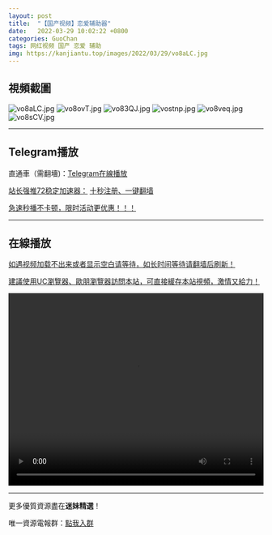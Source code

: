 ```yaml
---
layout: post
title:  "【国产视频】恋爱辅助器"
date:   2022-03-29 10:02:22 +0800
categories: GuoChan
tags: 网红视频 国产 恋爱 辅助
img: https://kanjiantu.top/images/2022/03/29/vo8aLC.jpg
---
```



## 視頻截圖

![vo8aLC.jpg](https://kanjiantu.top/images/2022/03/29/vo8aLC.jpg)
![vo8ovT.jpg](https://kanjiantu.top/images/2022/03/29/vo8ovT.jpg)
![vo83QJ.jpg](https://kanjiantu.top/images/2022/03/29/vo83QJ.jpg)
![vostnp.jpg](https://kanjiantu.top/images/2022/03/29/vostnp.jpg)
![vo8veq.jpg](https://kanjiantu.top/images/2022/03/29/vo8veq.jpg)
![vo8sCV.jpg](https://kanjiantu.top/images/2022/03/29/vo8sCV.jpg)

* * *
## Telegram播放

直通車（需翻墻)：[Telegram在線播放](https://t.me/mimeijingxuan/143)

<u>站长强推72稳定加速器：</u> [十秒注册、一键翻墙](https://www.mimei.blog/skip/vpn.html)


<u>急速秒播不卡顿，限时活动更优惠！！！</u>
* * *
## 在線播放
<u>如遇视频加载不出来或者显示空白请等待，如长时间等待请翻墙后刷新！</u>

<u>建議使用UC瀏覽器、歐朋瀏覽器訪問本站，可直接緩存本站視頻，激情又給力！</u>
<center><video src="https://cdn.publer.io/uploads/videos/6246f937db279732fb55c08b/16350517b1dcbcba0e686155445ab9e6.mp4" width="100%" height="380px" controls="controls"></video></center>

* * *
更多優質資源盡在**迷妹精選**！

唯一資源電報群：[點我入群](https://t.me/mimeijingxuan)


